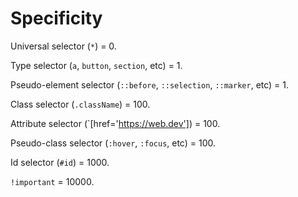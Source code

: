 # Specificity

Universal selector (`*`) = 0.

Type selector (`a`, `button`, `section`, etc) = 1.

Pseudo-element selector (`::before`, `::selection`, `::marker`, etc) = 1.

Class selector (`.className`) = 100.

Attribute selector (`[href='https://web.dev']) = 100.

Pseudo-class selector (`:hover`, `:focus`, etc) = 100.

Id selector (`#id`) = 1000.

`!important` = 10000.